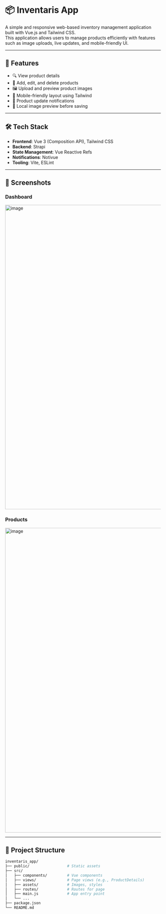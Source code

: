 # 📦 Inventaris App

A simple and responsive web-based inventory management application built with Vue.js and Tailwind CSS.  
This application allows users to manage products efficiently with features such as image uploads, live updates, and mobile-friendly UI.

---

## 🚀 Features

- 🔍 View product details
- 📝 Add, edit, and delete products
- 🖼️ Upload and preview product images
- 📱 Mobile-friendly layout using Tailwind
- 🔔 Product update notifications
- 💾 Local image preview before saving

---

## 🛠️ Tech Stack

- **Frontend**: Vue 3 (Composition API), Tailwind CSS
- **Backend**: Strapi
- **State Management**: Vue Reactive Refs
- **Notifications**: Notivue
- **Tooling**: Vite, ESLint

---

## 📸 Screenshots

### **Dashboard**
<img width="1853" height="981" alt="image" src="https://github.com/user-attachments/assets/16640d0d-3fd4-4c15-82ba-23c5fa607946" />

### **Products**
<img width="1854" height="982" alt="image" src="https://github.com/user-attachments/assets/4ea76e0f-46fe-434d-97fd-24f592e6953f" />



---

## 📂 Project Structure

```bash
inventaris_app/
├── public/                 # Static assets
├── src/
│   ├── components/         # Vue components
│   ├── views/              # Page views (e.g., ProductDetails)
│   ├── assets/             # Images, styles
│   ├── routes/             # Routes for page
│   ├── main.js             # App entry point
│   └── ...                
├── package.json
└── README.md
